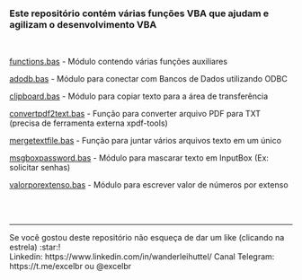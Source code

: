 ### Este repositório contém várias funções VBA que ajudam e agilizam o desenvolvimento VBA
<br/>

[functions.bas](/functions.bas) - Módulo contendo várias funções auxiliares

[adodb.bas](/adodb.bas) - Módulo para conectar com Bancos de Dados utilizando ODBC

[clipboard.bas](/clipboard.bas) - Módulo para copiar texto para a área de transferência

[convertpdf2text.bas](/convertpdf2text.bas) - Função para converter arquivo PDF para TXT (precisa de ferramenta externa xpdf-tools)

[mergetextfile.bas](/mergetextfile.bas) - Função para juntar vários arquivos texto em um único

[msgboxpassword.bas](/msgboxpassword.bas) - Módulo para mascarar texto em InputBox (Ex: solicitar senhas)

[valorporextenso.bas](/valorporextenso.bas) - Módulo para escrever valor de números por extenso

<br/><br/>
<hr>
Se você gostou deste repositório não esqueça de dar um like (clicando na estrela) :star:!<br/>
Linkedin: https://www.linkedin.com/in/wanderleihuttel/
Canal Telegram: https://t.me/excelbr ou @excelbr
